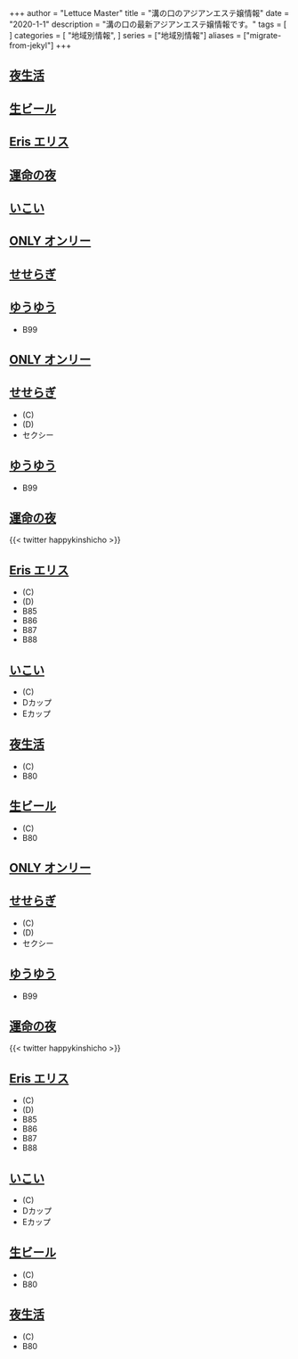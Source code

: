 +++
author = "Lettuce Master"
title = "溝の口のアジアンエステ嬢情報"
date = "2020-1-1"
description = "溝の口の最新アジアンエステ嬢情報です。"
tags = [
]
categories = [
    "地域別情報",
]
series = ["地域別情報"]
aliases = ["migrate-from-jekyl"]
+++

## [夜生活](http://esthe-ms.com/)
## [生ビール](http://es-aroma.com/)
## [Eris エリス](http://www.eris.estheshop.com/)
## [運命の夜](http://mirai.n-fg.com/)
## [いこい](http://ikoi.jpest.net/)
## [ONLY オンリー](http://only.agomaj.com/)
## [せせらぎ](https://www.seseragi.work/)
## [ゆうゆう](http://yuuyuu.est-u.com/)
- B99
## [ONLY オンリー](http://only.agomaj.com/)
## [せせらぎ](https://www.seseragi.work/)
- (C)
- (D)
- セクシー
## [ゆうゆう](http://yuuyuu.est-u.com/)
- B99
## [運命の夜](http://mirai.n-fg.com/)

{{< twitter happykinshicho >}}
## [Eris エリス](http://www.eris.estheshop.com/)
- (C)
- (D)
- B85
- B86
- B87
- B88
## [いこい](http://ikoi.jpest.net/)
- (C)
- Dカップ
- Eカップ
## [夜生活](http://esthe-ms.com/)
- (C)
- B80
## [生ビール](http://es-aroma.com/)
- (C)
- B80
## [ONLY オンリー](http://only.agomaj.com/)
## [せせらぎ](https://www.seseragi.work/)
- (C)
- (D)
- セクシー
## [ゆうゆう](http://yuuyuu.est-u.com/)
- B99
## [運命の夜](http://mirai.n-fg.com/)

{{< twitter happykinshicho >}}
## [Eris エリス](http://www.eris.estheshop.com/)
- (C)
- (D)
- B85
- B86
- B87
- B88
## [いこい](http://ikoi.jpest.net/)
- (C)
- Dカップ
- Eカップ
## [生ビール](http://es-aroma.com/)
- (C)
- B80
## [夜生活](http://esthe-ms.com/)
- (C)
- B80
